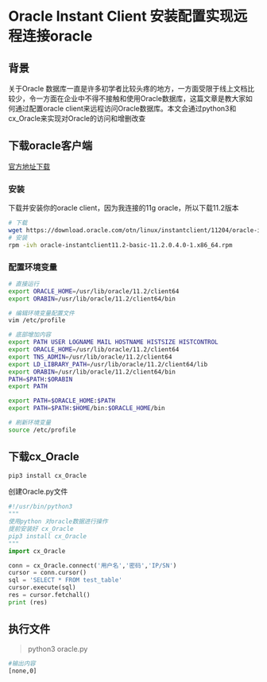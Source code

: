# Oracle Instant Client 安装配置实现远程连接oracle

## 背景
关于Oracle 数据库一直是许多初学者比较头疼的地方，一方面受限于线上文档比较少，令一方面在企业中不得不接触和使用Oracle数据库，这篇文章是教大家如何通过配置oracle client来远程访问Oracle数据库。本文会通过python3和cx_Oracle来实现对Oracle的访问和增删改查
## 下载oracle客户端
[官方地址下载](https://www.oracle.com/database/technologies/instant-client/linux-x86-64-downloads.html)

### 安装
下载并安装你的oracle client，因为我连接的11g oracle，所以下载11.2版本
```sh
# 下载
wget https://download.oracle.com/otn/linux/instantclient/11204/oracle-instantclient11.2-basic-11.2.0.4.0-1.x86_64.rpm
# 安装
rpm -ivh oracle-instantclient11.2-basic-11.2.0.4.0-1.x86_64.rpm
```
### 配置环境变量
```sh
# 直接运行
export ORACLE_HOME=/usr/lib/oracle/11.2/client64
export ORABIN=/usr/lib/oracle/11.2/client64/bin
```
```sh
# 编辑环境变量配置文件
vim /etc/profile
```
```sh
# 底部增加内容
export PATH USER LOGNAME MAIL HOSTNAME HISTSIZE HISTCONTROL
export ORACLE_HOME=/usr/lib/oracle/11.2/client64
export TNS_ADMIN=/usr/lib/oracle/11.2/client64
export LD_LIBRARY_PATH=/usr/lib/oracle/11.2/client64/lib
export ORABIN=/usr/lib/oracle/11.2/client64/bin
PATH=$PATH:$ORABIN
export PATH

export PATH=$ORACLE_HOME:$PATH
export PATH=$PATH:$HOME/bin:$ORACLE_HOME/bin
```
```sh
# 刷新环境变量
source /etc/profile
```

## 下载cx_Oracle
```sh
pip3 install cx_Oracle
```
创建Oracle.py文件
```py
#!/usr/bin/python3
"""
使用python 对oracle数据进行操作
提前安装好 cx_Oracle
pip3 install cx_Oracle
"""
import cx_Oracle

conn = cx_Oracle.connect('用户名','密码','IP/SN')
cursor = conn.cursor()
sql = 'SELECT * FROM test_table'
cursor.execute(sql)
res = cursor.fetchall()
print (res)

```

## 执行文件
>python3 oracle.py
```sh
#输出内容
[none,0]
```
